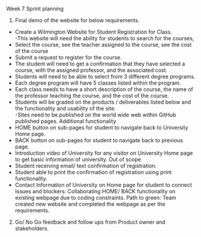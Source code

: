Week 7 Sprint planning
1) Final demo of the website for below requirements.
- Create a Wilmington Website for Student Registration for Class.  
-This website will need the ability for students to search for the courses, 
- Select the course, see the teacher assigned to the course, see the cost of the course
- Submit a request to register for the course.  
- The student will need to get a confirmation that they have selected a course, with the assigned professor, and the associated cost.  
- Students will need to be able to select from 3 different degree programs. 
- Each degree program will have 5 classes listed within the program.  
- Each class needs to have a short description of the course, the name of the professor teaching the course, and the cost of the course.  
- Students will be graded on the products / deliverables listed below and the functionality and usability of the site.  
-Sites need to be published on the world wide web within GitHub published pages.
Additional functionality
-	HOME button on sub-pages for student to navigate back to University Home page.
-	BACK button on sub-pages for student to navigate back to previous page.
-	Introduction video of University for any visitor on University Home page to get basic information of university.
Out of scope
-	Student receiving email/ text confirmation of registration.
-	Student able to print the confirmation of registration using print functionality.
-	Contact Information of University on Home page for student to connect
Issues and blockers:
Collaborating HOME/ BACK functionality on existing webpage due to coding constraints. 
Path to green: Team created new website and completed the webpage as per the requirements.

2) Go/ No Go feedback and follow ups from Product owner and stakeholders.

